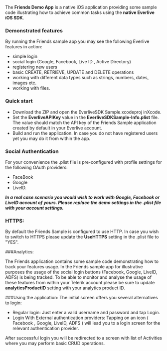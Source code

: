 The **Friends Demo App** is a native iOS application providing some sample code illustrating how to achieve common tasks using the **native Everlive iOS SDK**. 
### Demonstrated features
By running the Friends sample app you may see the following Everlive features in action:

- simple login
- social login (Google, Facebook, Live ID , Active Directory)
- registering new users
- basic CREATE, RETRIEVE, UPDATE and DELETE operations
- working with different data types such as strings, numbers, dates, images etc.
- working with files.

### Quick start
- Download the ZIP and open the  EverliveSDK Sample.xcodeproj inXcode.
- Set  the **EverliveAPIKey** value in the **EverliveSDKSample-Info.plist** file. The value should match the API key of the Friends Sample application created by default in your Everlive account.
- Build and run the application. In case you do not have registered users yet you may do it from within the app.

### Social Authentication
For your convenience the .plist file  is pre-configured with profile settings for the following  OAuth providers:

- FaceBook
- Google
- LiveID.

***In a real case scenario you would wish to work with Google, Facebook or LiveID account of yours. Please replace  the demo  settings in the .plist file with your account settings.***

### HTTPS:

By default the Friends Sample is configured to use HTTP. In case you wish to switch to HTTPS please update the **UseHTTPS** setting in the .plist file to "YES".

###Analytics:

The Friends application contains some sample code demonstrating how to track your features usage.
In the Friends sample app for illustrative purposes  the usage of the social login buttons (Facebook, Google, LiveID, ADFS) is being tracked. To be able to monitor and analyse the usage of these features from within your Telerik account please be sure to update **analyticsProductID** setting with your analytics product ID. 

###Using the application:
The initial screen offers you several alternatives to login:

- Regular login: Just  enter a valid username and password  and tap Login.
- Login With External authentication providers: Tapping on an icon ( Facebook , Google, LiveID, ADFS ) will lead you to a login screen for the relevant authentication provider. 

After successful login you will be redirected to a screen with list of Activities where you may perform basic CRUD operations.
